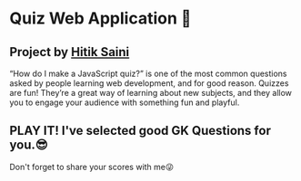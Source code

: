 
# Quiz Web Application 🤔
## Project by [Hitik Saini](https://hitik20.tech/)
“How do I make a JavaScript quiz?” is one of the most common questions asked by people learning web development, and for good reason. Quizzes are fun! They’re a great way of learning about new subjects, and they allow you to engage your audience with something fun and playful.

## PLAY IT! I've selected good GK Questions for you.😎 
Don't forget to share your scores with me😜
